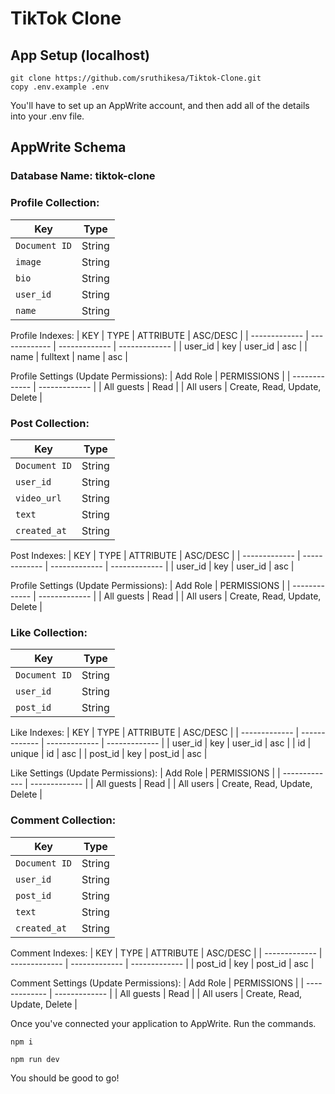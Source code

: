 # TikTok Clone

## App Setup (localhost)

```
git clone https://github.com/sruthikesa/Tiktok-Clone.git
copy .env.example .env
```

You'll have to set up an AppWrite account, and then add all of the details into your .env file.

## AppWrite Schema

### Database Name: tiktok-clone

### Profile Collection:

| Key           | Type   |
| ------------- | ------ |
| `Document ID` | String |
| `image`       | String |
| `bio`         | String |
| `user_id`     | String |
| `name`        | String |

Profile Indexes:
| KEY | TYPE | ATTRIBUTE | ASC/DESC |
| ------------- | ------------- | ------------- | ------------- |
| user_id | key | user_id | asc |
| name | fulltext | name | asc |

Profile Settings (Update Permissions):
| Add Role | PERMISSIONS |
| ------------- | ------------- |
| All guests | Read |
| All users | Create, Read, Update, Delete |

### Post Collection:

| Key           | Type   |
| ------------- | ------ |
| `Document ID` | String |
| `user_id`     | String |
| `video_url`   | String |
| `text`        | String |
| `created_at`  | String |

Post Indexes:
| KEY | TYPE | ATTRIBUTE | ASC/DESC |
| ------------- | ------------- | ------------- | ------------- |
| user_id | key | user_id | asc |

Profile Settings (Update Permissions):
| Add Role | PERMISSIONS |
| ------------- | ------------- |
| All guests | Read |
| All users | Create, Read, Update, Delete |

### Like Collection:

| Key           | Type   |
| ------------- | ------ |
| `Document ID` | String |
| `user_id`     | String |
| `post_id`     | String |

Like Indexes:
| KEY | TYPE | ATTRIBUTE | ASC/DESC |
| ------------- | ------------- | ------------- | ------------- |
| user_id | key | user_id | asc |
| id | unique | id | asc |
| post_id | key | post_id | asc |

Like Settings (Update Permissions):
| Add Role | PERMISSIONS |
| ------------- | ------------- |
| All guests | Read |
| All users | Create, Read, Update, Delete |

### Comment Collection:

| Key           | Type   |
| ------------- | ------ |
| `Document ID` | String |
| `user_id`     | String |
| `post_id`     | String |
| `text`        | String |
| `created_at`  | String |

Comment Indexes:
| KEY | TYPE | ATTRIBUTE | ASC/DESC |
| ------------- | ------------- | ------------- | ------------- |
| post_id | key | post_id | asc |

Comment Settings (Update Permissions):
| Add Role | PERMISSIONS |
| ------------- | ------------- |
| All guests | Read |
| All users | Create, Read, Update, Delete |

Once you've connected your application to AppWrite. Run the commands.

```
npm i

npm run dev
```

You should be good to go!
